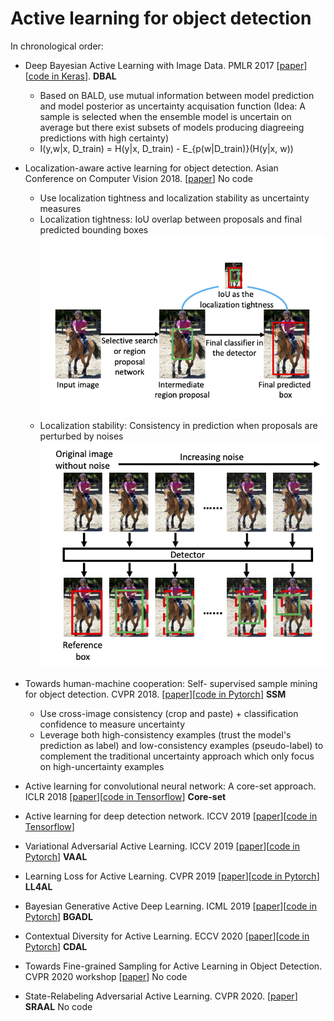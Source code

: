 
# Active learning for object detection

In chronological order: 

- Deep Bayesian Active Learning with Image Data. PMLR 2017 [[paper](http://proceedings.mlr.press/v70/gal17a/gal17a.pdf)][[code in Keras](https://github.com/Riashat/Deep-Bayesian-Active-Learning)]. **DBAL**
    - Based on BALD, use mutual information between model prediction and model posterior as uncertainty acquisation function (Idea: A sample is selected when the ensemble model is uncertain on average but there exist subsets of models producing diagreeing predictions with high certainty)
    - I(y,w|x, D_train) = H(y|x, D_train) - E_{p(w|D_train)}(H(y|x, w))

- Localization-aware active learning for object detection. Asian Conference on Computer Vision 2018. [[paper](https://arxiv.org/pdf/1801.05124.pdf)] No code
    - Use localization tightness and localization stability as uncertainty measures
    - Localization tightness: IoU overlap between proposals and final predicted bounding boxes <img src="pic/localization_tight.png">
    - Localization stability: Consistency in prediction when proposals are perturbed by noises <img src="pic/localization_stability.png">
     
- Towards human-machine cooperation: Self- supervised sample mining for object detection. CVPR 2018. [[paper](https://arxiv.org/pdf/1803.09867.pdf)][[code in Pytorch](https://github.com/yanxp/SSM-Pytorch)] **SSM**
   - Use cross-image consistency (crop and paste) + classification confidence to measure uncertainty 
   - Leverage both high-consistency examples (trust the model's prediction as label) and low-consistency examples (pseudo-label) to complement the traditional uncertainty approach which only focus on high-uncertainty examples 
- Active learning for convolutional neural network: A core-set approach. ICLR 2018 [[paper](https://arxiv.org/pdf/1708.00489.pdf)][[code in Tensorflow](https://github.com/ozansener/active_learning_coreset)] **Core-set**

- Active learning for deep detection network. ICCV 2019 [[paper](https://arxiv.org/pdf/1911.09168.pdf)][[code in Tensorflow](https://gitlab.com/haghdam/deep_active_learning/-/tree/master)]
- Variational Adversarial Active Learning. ICCV 2019 [[paper](https://openaccess.thecvf.com/content_ICCV_2019/papers/Sinha_Variational_Adversarial_Active_Learning_ICCV_2019_paper.pdf)][[code in Pytorch](https://github.com/sinhasam/vaal)] **VAAL**
- Learning Loss for Active Learning. CVPR 2019 [[paper](https://openaccess.thecvf.com/content_CVPR_2019/papers/Yoo_Learning_Loss_for_Active_Learning_CVPR_2019_paper.pdf)][[code in Pytorch](https://github.com/Mephisto405/Learning-Loss-for-Active-Learning)] **LL4AL**
- Bayesian Generative Active Deep Learning. ICML 2019 [[paper](https://arxiv.org/pdf/1904.11643.pdf)][[code in Pytorch](https://github.com/toantm/BGADL)] **BGADL**

- Contextual Diversity for Active Learning. ECCV 2020 [[paper](https://arxiv.org/pdf/2008.05723)][[code in Pytorch](https://github.com/sharat29ag/CDAL)] **CDAL**
- Towards Fine-grained Sampling for Active Learning in Object Detection. CVPR 2020 workshop [[paper](https://openaccess.thecvf.com/content_CVPRW_2020/papers/w54/Desai_Towards_Fine-Grained_Sampling_for_Active_Learning_in_Object_Detection_CVPRW_2020_paper.pdf)] No code
- State-Relabeling Adversarial Active Learning. CVPR 2020. [[paper](https://openaccess.thecvf.com/content_CVPR_2020/papers/Zhang_State-Relabeling_Adversarial_Active_Learning_CVPR_2020_paper.pdf)] **SRAAL** No code





